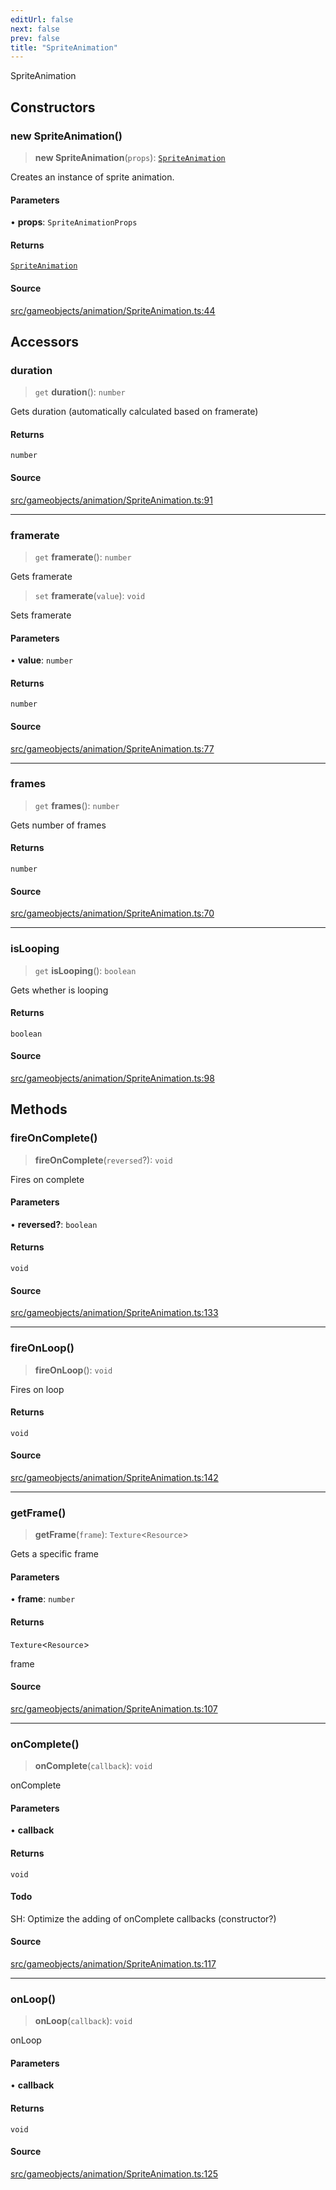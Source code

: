 ```yaml
---
editUrl: false
next: false
prev: false
title: "SpriteAnimation"
---
```


SpriteAnimation

## Constructors

### new SpriteAnimation()

> **new SpriteAnimation**(`props`): [`SpriteAnimation`](/api/classes/spriteanimation/)

Creates an instance of sprite animation.

#### Parameters

• **props**: `SpriteAnimationProps`

#### Returns

[`SpriteAnimation`](/api/classes/spriteanimation/)

#### Source

[src/gameobjects/animation/SpriteAnimation.ts:44](https://github.com/relishinc/dill-pixel/blob/543438455c9a47928084300159416186c2aa1095/src/gameobjects/animation/SpriteAnimation.ts#L44)

## Accessors

### duration

> `get` **duration**(): `number`

Gets duration (automatically calculated based on framerate)

#### Returns

`number`

#### Source

[src/gameobjects/animation/SpriteAnimation.ts:91](https://github.com/relishinc/dill-pixel/blob/543438455c9a47928084300159416186c2aa1095/src/gameobjects/animation/SpriteAnimation.ts#L91)

***

### framerate

> `get` **framerate**(): `number`

Gets framerate

> `set` **framerate**(`value`): `void`

Sets framerate

#### Parameters

• **value**: `number`

#### Returns

`number`

#### Source

[src/gameobjects/animation/SpriteAnimation.ts:77](https://github.com/relishinc/dill-pixel/blob/543438455c9a47928084300159416186c2aa1095/src/gameobjects/animation/SpriteAnimation.ts#L77)

***

### frames

> `get` **frames**(): `number`

Gets number of frames

#### Returns

`number`

#### Source

[src/gameobjects/animation/SpriteAnimation.ts:70](https://github.com/relishinc/dill-pixel/blob/543438455c9a47928084300159416186c2aa1095/src/gameobjects/animation/SpriteAnimation.ts#L70)

***

### isLooping

> `get` **isLooping**(): `boolean`

Gets whether is looping

#### Returns

`boolean`

#### Source

[src/gameobjects/animation/SpriteAnimation.ts:98](https://github.com/relishinc/dill-pixel/blob/543438455c9a47928084300159416186c2aa1095/src/gameobjects/animation/SpriteAnimation.ts#L98)

## Methods

### fireOnComplete()

> **fireOnComplete**(`reversed`?): `void`

Fires on complete

#### Parameters

• **reversed?**: `boolean`

#### Returns

`void`

#### Source

[src/gameobjects/animation/SpriteAnimation.ts:133](https://github.com/relishinc/dill-pixel/blob/543438455c9a47928084300159416186c2aa1095/src/gameobjects/animation/SpriteAnimation.ts#L133)

***

### fireOnLoop()

> **fireOnLoop**(): `void`

Fires on loop

#### Returns

`void`

#### Source

[src/gameobjects/animation/SpriteAnimation.ts:142](https://github.com/relishinc/dill-pixel/blob/543438455c9a47928084300159416186c2aa1095/src/gameobjects/animation/SpriteAnimation.ts#L142)

***

### getFrame()

> **getFrame**(`frame`): `Texture`\<`Resource`\>

Gets a specific frame

#### Parameters

• **frame**: `number`

#### Returns

`Texture`\<`Resource`\>

frame

#### Source

[src/gameobjects/animation/SpriteAnimation.ts:107](https://github.com/relishinc/dill-pixel/blob/543438455c9a47928084300159416186c2aa1095/src/gameobjects/animation/SpriteAnimation.ts#L107)

***

### onComplete()

> **onComplete**(`callback`): `void`

onComplete

#### Parameters

• **callback**

#### Returns

`void`

#### Todo

SH: Optimize the adding of onComplete callbacks (constructor?)

#### Source

[src/gameobjects/animation/SpriteAnimation.ts:117](https://github.com/relishinc/dill-pixel/blob/543438455c9a47928084300159416186c2aa1095/src/gameobjects/animation/SpriteAnimation.ts#L117)

***

### onLoop()

> **onLoop**(`callback`): `void`

onLoop

#### Parameters

• **callback**

#### Returns

`void`

#### Source

[src/gameobjects/animation/SpriteAnimation.ts:125](https://github.com/relishinc/dill-pixel/blob/543438455c9a47928084300159416186c2aa1095/src/gameobjects/animation/SpriteAnimation.ts#L125)
